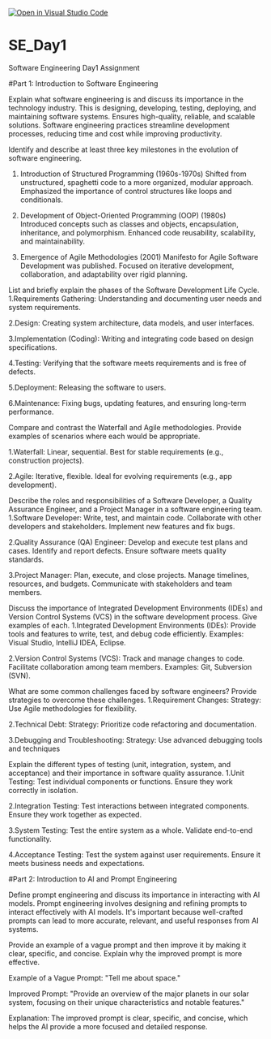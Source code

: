 [![Open in Visual Studio Code](https://classroom.github.com/assets/open-in-vscode-2e0aaae1b6195c2367325f4f02e2d04e9abb55f0b24a779b69b11b9e10269abc.svg)](https://classroom.github.com/online_ide?assignment_repo_id=18387625&assignment_repo_type=AssignmentRepo)
# SE_Day1
Software Engineering Day1 Assignment

#Part 1: Introduction to Software Engineering

Explain what software engineering is and discuss its importance in the technology industry.
 This is designing, developing, testing, deploying, and maintaining software systems. Ensures high-quality, reliable, and scalable solutions.
Software engineering practices streamline development processes, reducing time and cost while improving productivity.

Identify and describe at least three key milestones in the evolution of software engineering.
1. Introduction of Structured Programming (1960s-1970s)
Shifted from unstructured, spaghetti code to a more organized, modular approach.
Emphasized the importance of control structures like loops and conditionals.

2. Development of Object-Oriented Programming (OOP) (1980s)
Introduced concepts such as classes and objects, encapsulation, inheritance, and polymorphism.
Enhanced code reusability, scalability, and maintainability.

3. Emergence of Agile Methodologies (2001)
Manifesto for Agile Software Development was published.
Focused on iterative development, collaboration, and adaptability over rigid planning.

List and briefly explain the phases of the Software Development Life Cycle.
1.Requirements Gathering: Understanding and documenting user needs and system requirements.

2.Design: Creating system architecture, data models, and user interfaces.

3.Implementation (Coding): Writing and integrating code based on design specifications.

4.Testing: Verifying that the software meets requirements and is free of defects.

5.Deployment: Releasing the software to users.

6.Maintenance: Fixing bugs, updating features, and ensuring long-term performance.


Compare and contrast the Waterfall and Agile methodologies. Provide examples of scenarios where each would be appropriate.

1.Waterfall: Linear, sequential. Best for stable requirements (e.g., construction projects).

2.Agile: Iterative, flexible. Ideal for evolving requirements (e.g., app development).

Describe the roles and responsibilities of a Software Developer, a Quality Assurance Engineer, and a Project Manager in a software engineering team.
1.Software Developer:
Write, test, and maintain code.
Collaborate with other developers and stakeholders.
Implement new features and fix bugs.

2.Quality Assurance (QA) Engineer:
Develop and execute test plans and cases.
Identify and report defects.
Ensure software meets quality standards.

3.Project Manager:
Plan, execute, and close projects.
Manage timelines, resources, and budgets.
Communicate with stakeholders and team members.

Discuss the importance of Integrated Development Environments (IDEs) and Version Control Systems (VCS) in the software development process. Give examples of each.
1.Integrated Development Environments (IDEs):
Provide tools and features to write, test, and debug code efficiently.
Examples: Visual Studio, IntelliJ IDEA, Eclipse.

2.Version Control Systems (VCS):
Track and manage changes to code.
Facilitate collaboration among team members.
Examples: Git, Subversion (SVN).

What are some common challenges faced by software engineers? Provide strategies to overcome these challenges.
1.Requirement Changes:
Strategy: Use Agile methodologies for flexibility.

2.Technical Debt:
Strategy: Prioritize code refactoring and documentation.

3.Debugging and Troubleshooting:
Strategy: Use advanced debugging tools and techniques

Explain the different types of testing (unit, integration, system, and acceptance) and their importance in software quality assurance.
1.Unit Testing:
Test individual components or functions.
Ensure they work correctly in isolation.

2.Integration Testing:
Test interactions between integrated components.
Ensure they work together as expected.

3.System Testing:
Test the entire system as a whole.
Validate end-to-end functionality.

4.Acceptance Testing:
Test the system against user requirements.
Ensure it meets business needs and expectations.

#Part 2: Introduction to AI and Prompt Engineering

Define prompt engineering and discuss its importance in interacting with AI models.
 Prompt engineering involves designing and refining prompts to interact effectively with AI models. It's important because well-crafted prompts can lead to more accurate, relevant, and useful responses from AI systems.

Provide an example of a vague prompt and then improve it by making it clear, specific, and concise. Explain why the improved prompt is more effective.

Example of a Vague Prompt:
"Tell me about space."

Improved Prompt:
"Provide an overview of the major planets in our solar system, focusing on their unique characteristics and notable features."

Explanation:
The improved prompt is clear, specific, and concise, which helps the AI provide a more focused and detailed response.

